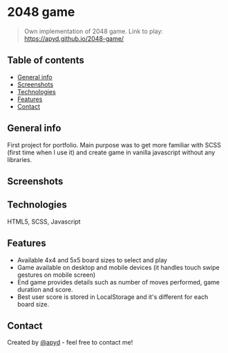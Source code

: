 # 2048 game
> Own implementation of 2048 game.
> Link to play: https://apyd.github.io/2048-game/

## Table of contents
* [General info](#general-info)
* [Screenshots](#screenshots)
* [Technologies](#technologies)
* [Features](#features)
* [Contact](#contact)


## General info
First project for portfolio. Main purpose was to get more familiar with SCSS (first time when I use it) and create game in vanilla javascript without any libraries.

## Screenshots


## Technologies
HTML5, SCSS, Javascript

## Features
* Available 4x4 and 5x5 board sizes to select and play
* Game available on desktop and mobile devices (it handles touch swipe gestures on mobile screen)
* End game provides details such as number of moves performed, game duration and score.
* Best user score is stored in LocalStorage and it's different for each board size.

## Contact
Created by [@apyd](https://github.com/apyd) - feel free to contact me!
